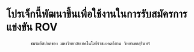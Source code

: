 # โปรเจ็กนี้พัฒนาขึ้นเพื่อใช้งานในการรับสมัครการแข่งขัน ROV

             ชมรมอีสปอตของ มหาวิทยาลัยเทคโนโลยีราชมงคลอีสาน วิทยาเขตสุรินทร์

